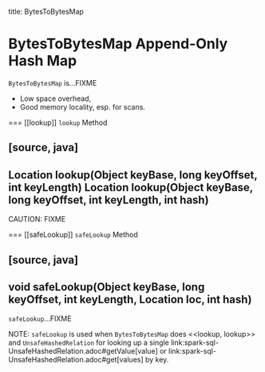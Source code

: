 title: BytesToBytesMap

# BytesToBytesMap Append-Only Hash Map

`BytesToBytesMap` is...FIXME

* Low space overhead,
* Good memory locality, esp. for scans.

=== [[lookup]] `lookup` Method

[source, java]
----
Location lookup(Object keyBase, long keyOffset, int keyLength)
Location lookup(Object keyBase, long keyOffset, int keyLength, int hash)
----

CAUTION: FIXME

=== [[safeLookup]] `safeLookup` Method

[source, java]
----
void safeLookup(Object keyBase, long keyOffset, int keyLength, Location loc, int hash)
----

`safeLookup`...FIXME

NOTE: `safeLookup` is used when `BytesToBytesMap` does <<lookup, lookup>> and `UnsafeHashedRelation` for looking up a single link:spark-sql-UnsafeHashedRelation.adoc#getValue[value] or link:spark-sql-UnsafeHashedRelation.adoc#get[values] by key.
